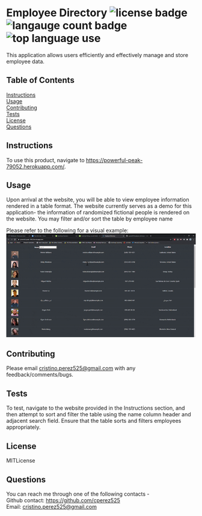# Employee Directory ![license badge](https://img.shields.io/static/v1?label=license&message=MITLicense&color=red) ![langauge count badge](https://img.shields.io/github/languages/count/cperez525/employee_directory) ![top language use](https://img.shields.io/github/languages/top/cperez525/employee_directory)  
  This application allows users efficiently and effectively manage and store employee data.

  ## Table of Contents
  [Instructions](#instructions)  
  [Usage](#usage)  
  [Contributing](#contributing)  
  [Tests](#tests)  
  [License](#license)  
  [Questions](#questions)

  ## Instructions
  To use this product, navigate to https://powerful-peak-79052.herokuapp.com/.

  ## Usage
  Upon arrival at the website, you will be able to view employee information rendered in a table format. The website currently serves as a demo for this application- the information of randomized fictional people is rendered on the website. You may filter and/or sort the table by employee name
  
  Please refer to the following for a visual example: 
  ![gif example](/images/employee_directory_demo.gif)

  ## Contributing
  Please email cristino.perez525@gmail.com with any feedback/comments/bugs.

  ## Tests
  To test, navigate to the website provided in the Instructions section, and then attempt to sort and filter the table using the name column header and adjacent search field. Ensure that the table sorts and filters employees appropriately.

  ## License
  MITLicense

  ## Questions
  You can reach me through one of the following contacts -  
  Github contact: https://github.com/cperez525  
  Email: cristino.perez525@gmail.com
